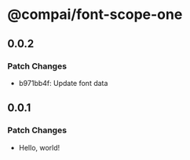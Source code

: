 # @compai/font-scope-one

## 0.0.2

### Patch Changes

- b971bb4f: Update font data

## 0.0.1

### Patch Changes

- Hello, world!
